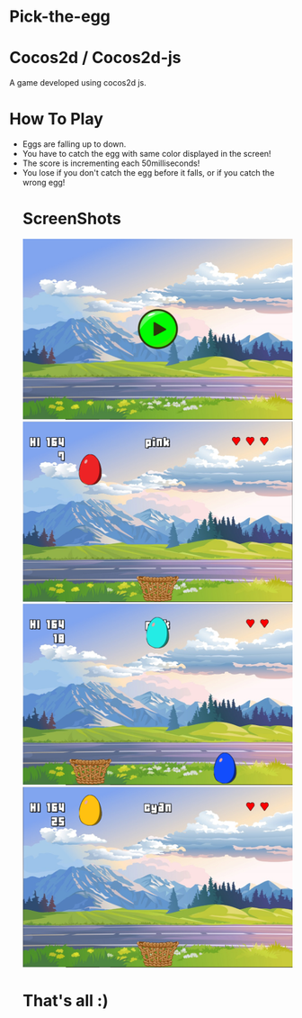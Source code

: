 # Pick-the-egg
# Cocos2d / Cocos2d-js
A game developed using cocos2d js. 
# How To Play 
<p>
  <ul >
    <li>Eggs are falling up to down.</li>
    <li>You have to catch the egg with same color displayed in the screen!</li>
    <li>The score is incrementing each 50milliseconds!</li>
    <li>You lose if you don't catch the egg before it falls, or if you catch the wrong egg!</li>
  </ol>
</p>

# ScreenShots 


<p align="left">
  <img src="https://github.com/KarimHabush/Pick-the-egg/blob/master/res/Capture.PNG?raw=true" width="500" title="hover text">
  <img src="https://github.com/KarimHabush/Pick-the-egg/blob/master/res/Capture1.PNG?raw=true" width="500" title="hover text">
  <img src="https://github.com/KarimHabush/Pick-the-egg/blob/master/res/Capture3.PNG?raw=true" width="500" title="hover text">
  <img src="https://github.com/KarimHabush/Pick-the-egg/blob/master/res/Capture4.PNG?raw=true" width="500" title="hover text">
  
  
</p>


# That's all :) 
